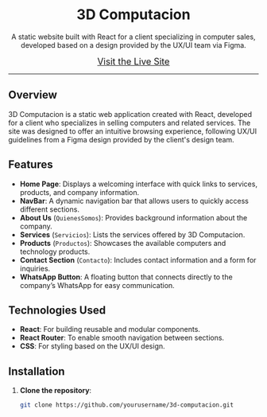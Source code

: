 <div align="center">
  <h1>3D Computacion</h1>
</div>

<div align="center">
  <p>
    A static website built with React for a client specializing in computer sales, developed based on a design provided by the UX/UI team via Figma.
  </p>
</div>

<div align="center">
  <a href="https://3dcomputacion-git-main-marinapamparas-projects.vercel.app/?vercelToolbarCode=cLdZ5AZuhev98Mi" target="_blank" style="font-size: 18px;">
    Visit the Live Site
  </a>
</div>

---

## Overview
3D Computacion is a static web application created with React, developed for a client who specializes in selling computers and related services. The site was designed to offer an intuitive browsing experience, following UX/UI guidelines from a Figma design provided by the client's design team.

## Features
- **Home Page**: Displays a welcoming interface with quick links to services, products, and company information.
- **NavBar**: A dynamic navigation bar that allows users to quickly access different sections.
- **About Us** (`QuienesSomos`): Provides background information about the company.
- **Services** (`Servicios`): Lists the services offered by 3D Computacion.
- **Products** (`Productos`): Showcases the available computers and technology products.
- **Contact Section** (`Contacto`): Includes contact information and a form for inquiries.
- **WhatsApp Button**: A floating button that connects directly to the company’s WhatsApp for easy communication.

## Technologies Used
- **React**: For building reusable and modular components.
- **React Router**: To enable smooth navigation between sections.
- **CSS**: For styling based on the UX/UI design.

## Installation
1. **Clone the repository**:
   ```bash
   git clone https://github.com/yourusername/3d-computacion.git